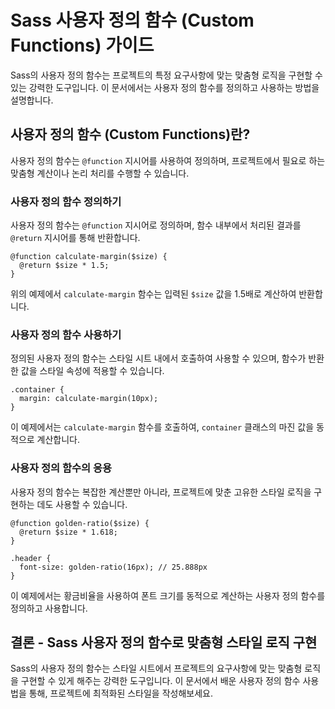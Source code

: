 # Sass 사용자 정의 함수 (Custom Functions) 가이드

Sass의 사용자 정의 함수는 프로젝트의 특정 요구사항에 맞는 맞춤형 로직을 구현할 수 있는 강력한 도구입니다. 이 문서에서는 사용자 정의 함수를 정의하고 사용하는 방법을 설명합니다.

## 사용자 정의 함수 (Custom Functions)란?

사용자 정의 함수는 `@function` 지시어를 사용하여 정의하며, 프로젝트에서 필요로 하는 맞춤형 계산이나 논리 처리를 수행할 수 있습니다.

### 사용자 정의 함수 정의하기

사용자 정의 함수는 `@function` 지시어로 정의하며, 함수 내부에서 처리된 결과를 `@return` 지시어를 통해 반환합니다.

```
@function calculate-margin($size) {
  @return $size * 1.5;
}
```

위의 예제에서 `calculate-margin` 함수는 입력된 `$size` 값을 1.5배로 계산하여 반환합니다.

### 사용자 정의 함수 사용하기

정의된 사용자 정의 함수는 스타일 시트 내에서 호출하여 사용할 수 있으며, 함수가 반환한 값을 스타일 속성에 적용할 수 있습니다.

```
.container {
  margin: calculate-margin(10px);
}
```

이 예제에서는 `calculate-margin` 함수를 호출하여, `container` 클래스의 마진 값을 동적으로 계산합니다.

### 사용자 정의 함수의 응용

사용자 정의 함수는 복잡한 계산뿐만 아니라, 프로젝트에 맞춘 고유한 스타일 로직을 구현하는 데도 사용할 수 있습니다.

```
@function golden-ratio($size) {
  @return $size * 1.618;
}

.header {
  font-size: golden-ratio(16px); // 25.888px
}
```

이 예제에서는 황금비율을 사용하여 폰트 크기를 동적으로 계산하는 사용자 정의 함수를 정의하고 사용합니다.

## 결론 - Sass 사용자 정의 함수로 맞춤형 스타일 로직 구현

Sass의 사용자 정의 함수는 스타일 시트에서 프로젝트의 요구사항에 맞는 맞춤형 로직을 구현할 수 있게 해주는 강력한 도구입니다. 이 문서에서 배운 사용자 정의 함수 사용법을 통해, 프로젝트에 최적화된 스타일을 작성해보세요.
